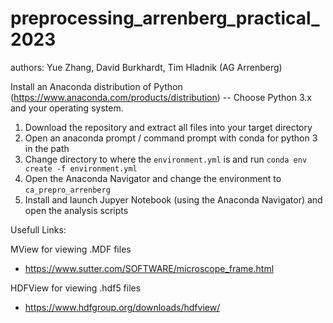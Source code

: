 # preprocessing_arrenberg_practical_2023
authors: Yue Zhang, David Burkhardt, Tim Hladnik (AG Arrenberg)

Install an Anaconda distribution of Python (https://www.anaconda.com/products/distribution) -- Choose Python 3.x and your operating system. 

1. Download the repository and extract all files into your target directory
2. Open an anaconda prompt / command prompt with conda for python 3 in the path
3. Change directory to where the <code>environment.yml</code> is and run <code>conda env create -f environment.yml</code>
4. Open the Anaconda Navigator and change the environment to <code>ca_prepro_arrenberg</code>
5. Install and launch Jupyer Notebook (using the Anaconda Navigator) and open the analysis scripts

Usefull Links:

MView for viewing .MDF files
* https://www.sutter.com/SOFTWARE/microscope_frame.html

HDFView for viewing .hdf5 files
* https://www.hdfgroup.org/downloads/hdfview/
